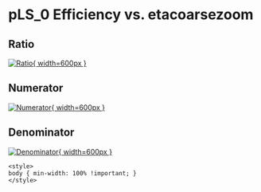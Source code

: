 # pLS_0 Efficiency vs. etacoarsezoom

## Ratio

[![Ratio](../mtv/var/pLS_0_eff_etacoarsezoom.png){ width=600px }](../mtv/var/pLS_0_eff_etacoarsezoom.pdf)

## Numerator

[![Numerator](../mtv/num/pLS_0_eff_etacoarsezoom_num.png){ width=600px }](../mtv/num/pLS_0_eff_etacoarsezoom_num.pdf)

## Denominator

[![Denominator](../mtv/den/pLS_0_eff_etacoarsezoom_den.png){ width=600px }](../mtv/den/pLS_0_eff_etacoarsezoom_den.pdf)


``` {=html}
<style>
body { min-width: 100% !important; }
</style>
```
